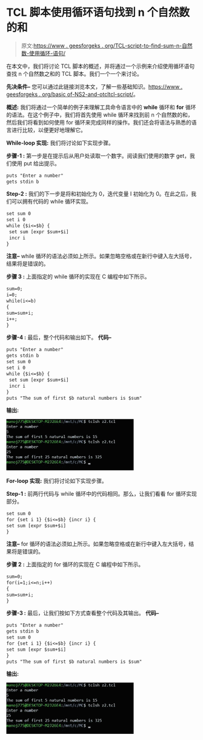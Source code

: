# TCL 脚本使用循环语句找到 n 个自然数的和

> 原文:[https://www . geesforgeks . org/TCL-script-to-find-sum-n-自然数-使用循环-语句/](https://www.geeksforgeeks.org/tcl-script-to-find-sum-of-n-natural-numbers-using-looping-statements/)

在本文中，我们将讨论 TCL 脚本的概述，并将通过一个示例来介绍使用循环语句查找 n 个自然数之和的 TCL 脚本。我们一个一个来讨论。

**先决条件–**
您可以通过此链接浏览本文，了解一些基础知识。[https://www . geesforgeks . org/basic of-NS2-and-otcltcl-script/](https://www.geeksforgeeks.org/basics-of-ns2-and-otcltcl-script/)。

**概述:**
我们将通过一个简单的例子来理解工具命令语言中的 **while** 循环和 **for** 循环的语法。在这个例子中，我们将首先使用 while 循环来找到前 n 个自然数的和，然后我们将看到如何使用 for 循环来完成同样的操作。我们还会将语法与熟悉的语言进行比较，以便更好地理解它。

**While-loop 实现:**
我们将讨论如下实现步骤。

**步骤-1 :**
第一步是在提示后从用户处读取一个数字。阅读我们使用的数字 get，我们使用 put 给出提示。

```
puts "Enter a number"
gets stdin b
```

**Step-2 :**
我们的下一步是将和初始化为 0，迭代变量 I 初始化为 0。在此之后，我们可以拥有代码的 while 循环实现。

```
set sum 0
set i 0
while {$i<=$b} {
 set sum [expr $sum+$i]
 incr i
}
```

**注意–**
while 循环的语法必须如上所示。如果忽略空格或在新行中键入左大括号，结果将是错误的。

**步骤 3 :**
上面指定的 while 循环的实现在 C 编程中如下所示。

```
sum=0;
i=0;
while(i<=b)
{
sum=sum+i;
i++;  
}
```

**步骤-4 :**
最后，整个代码和输出如下。
**代码–**

```
puts "Enter a number"
gets stdin b
set sum 0
set i 0
while {$i<=$b} {
 set sum [expr $sum+$i]
 incr i
}
puts "The sum of first $b natural numbers is $sum"
```

**输出:**

![](img/d1bfeec7100265c594a12dd6724444e3.png)

**For-loop 实现:**
我们将讨论如下实现步骤。

**Step-1 :**
前两行代码与 while 循环中的代码相同。那么，让我们看看 for 循环实现部分。

```
set sum 0
for {set i 1} {$i<=$b} {incr i} {
set sum [expr $sum+$i]
}
```

**注意–**
for 循环的语法必须如上所示。如果忽略空格或在新行中键入左大括号，结果将是错误的。

**步骤 2 :**
上面指定的 for 循环的实现在 C 编程中如下所示。

```
sum=0;
for(i=1;i<=n;i++)
{
sum=sum+i;
}
```

**步骤-3 :**
最后，让我们按如下方式查看整个代码及其输出。
**代码–**

```
puts "Enter a number"
gets stdin b
set sum 0
for {set i 1} {$i<=$b} {incr i} {
set sum [expr $sum+$i]
}
puts "The sum of first $b natural numbers is $sum"
```

**输出:**

![](img/d1bfeec7100265c594a12dd6724444e3.png)